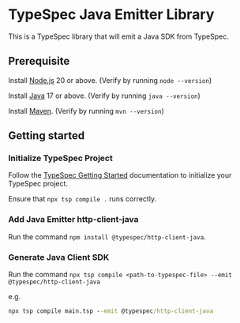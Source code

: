 # TypeSpec Java Emitter Library

This is a TypeSpec library that will emit a Java SDK from TypeSpec.

## Prerequisite

Install [Node.js](https://nodejs.org/) 20 or above. (Verify by running `node --version`)

Install [Java](https://docs.microsoft.com/java/openjdk/download) 17 or above. (Verify by running `java --version`)

Install [Maven](https://maven.apache.org/download.cgi). (Verify by running `mvn --version`)

## Getting started

### Initialize TypeSpec Project

Follow the [TypeSpec Getting Started](https://typespec.io/docs/) documentation to initialize your TypeSpec project.

Ensure that `npx tsp compile .` runs correctly.

### Add Java Emitter http-client-java

Run the command `npm install @typespec/http-client-java`.

### Generate Java Client SDK

Run the command `npx tsp compile <path-to-typespec-file> --emit @typespec/http-client-java`

e.g.

```cmd
npx tsp compile main.tsp --emit @typespec/http-client-java
```
